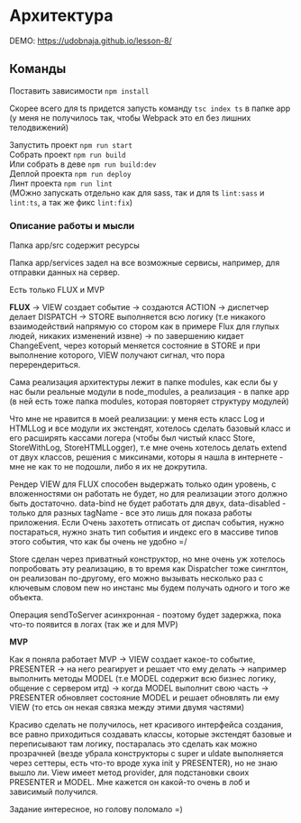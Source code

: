 # Архитектура

DEMO: https://udobnaja.github.io/lesson-8/

## Команды

Поставить зависимости `npm install` <br>

Скорее всего для ts придется запусть команду `tsc index ts` в папке app 
(у меня не получилось так, чтобы Webpack это ел без лишних телодвижений)

Запустить проект `npm run start` <br>
Собрать проект `npm run build` <br>
Или собрать в деве `npm run build:dev` <br>
Деплой проекта `npm run deploy` <br>
Линт проекта `npm run lint` <br>
(МОжно запускать отдельно как для sass, так и для ts `lint:sass` и `lint:ts`, а так же фикс `lint:fix`)

### Описание работы и мысли

Папка app/src содержит ресурсы

Папка app/services задел на все возможные сервисы, например, для отправки данных на сервер.

Есть только FLUX и MVP

**FLUX** -> VIEW создает событие -> создаются ACTION -> диспетчер делает DISPATCH -> STORE выполняется всю логику (т.е никакого взаимодействий напрямую со стором
как в примере Flux для глупых людей, никаких изменений извне) -> по завершению кидает ChangeEvent, через который меняется состояние в STORE и при выполнение которого, VIEW получают сигнал,
что пора перерендериться.

Сама реализация архитектуры лежит в папке modules, как если бы у нас были реальные модули в node_modules, а реализация - в папке app
(в ней есть тоже папка modules, которая повторяет структуру модулей)

Что мне не нравится в моей реализации: у меня есть класс Log и HTMLLog и все модули их экстендят,
хотелось сделать базовый класс и его расширять кассами логера (чтобы был чистый класс Store, StoreWithLog, StoreHTMLLogger), т.е мне очень хотелось делать extend от двух классов,
решения с миксинами, которы я нашла в интернете - мне не как то не подошли, либо я их не докрутила.

Рендер VIEW для FLUX способен выдержать только один уровень, с вложенностями он работать не будет, но для реализации этого должно быть достаточно.
data-bind не будет работать для двух, data-disabled - только для разных tagName - все это лишь для показа работы приложения.
Если Очень захотеть отписать от диспач события, нужно постараться, нужно знать тип события и индекс его в массиве типов этого события,
что как бы очень не удобно =/

Store сделан через приватный конструктор, но мне очень уж хотелось попробовать эту реализацию,
в то время как Dispatcher тоже синглтон, он реализован по-другому, его можно вызывать несколько раз с ключевым словом new
но инстанс мы будем получать одного и того же объекта.

Операция sendToServer асинхронная - поэтому будет задержка, пока что-то появится в логах (так же и для MVP)

**MVP**

Как я поняла работает MVP -> VIEW создает какое-то событие, PRESENTER -> на него реагирует и решает что ему делать ->
например выполнить методы MODEL (т.е MODEL содержит всю бизнес логику, общение с сервером итд) -> когда MODEL выполнит свою часть -> PRESENTER
обновляет состояние MODEL и решает обновлять ли ему VIEW (то етсь он некая связка между этими двумя частями)

Красиво сделать не получилось, нет красивого интерфейса создания, все равно приходиться создавать классы, которые экстендят базовые и
переписывают там логику, постаралась это сделать как можно прозрачней (везде убрала конструкторы с super и uldate выполняется через сеттеры, есть что-то вроде хука init у PRESENTER),
но не знаю вышло ли. View имеет метод provider, для подстановки своих
PRESENTER и MODEL.
Мне кажется он какой-то очень в лоб и зависимый получился.

Задание интересное, но голову поломало =)



